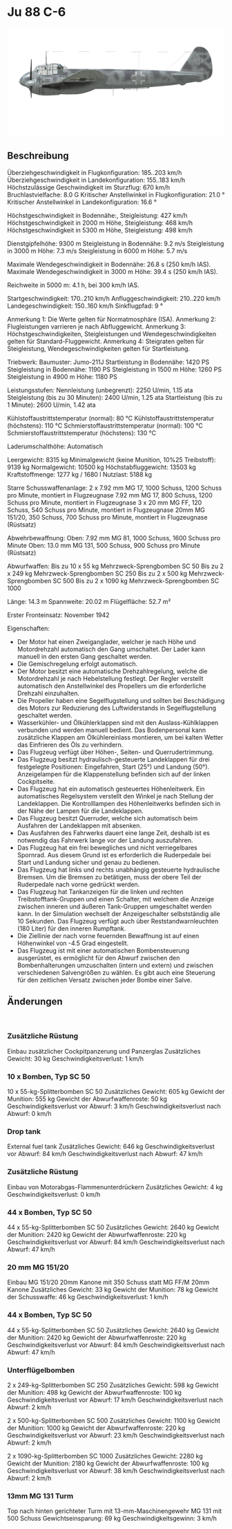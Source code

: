 ﻿# Ju 88 C-6

![ju88c6](../images/ju88c6.png)

## Beschreibung

Überziehgeschwindigkeit in Flugkonfiguration: 185..203 km/h
Überziehgeschwindigkeit in Landekonfiguration: 155..183 km/h
Höchstzulässige Geschwindigkeit im Sturzflug: 670 km/h
Bruchlastvielfache: 8.0 G
Kritischer Anstellwinkel in Flugkonfiguration: 21.0 °
Kritischer Anstellwinkel in Landekonfiguration: 16.6 °

Höchstgeschwindigkeit in Bodennähe:, Steigleistung: 427 km/h
Höchstgeschwindigkeit in 2000 m Höhe, Steigleistung: 468 km/h
Höchstgeschwindigkeit in 5300 m Höhe, Steigleistung: 498 km/h

Dienstgipfelhöhe: 9300 m
Steigleistung in Bodennähe: 9.2 m/s
Steigleistung in 3000 m Höhe: 7.3 m/s
Steigleistung in 6000 m Höhe: 5.7 m/s

Maximale Wendegeschwindigkeit in Bodennähe: 26.8 s (250 km/h IAS).
Maximale Wendegeschwindigkeit in 3000 m Höhe: 39.4 s (250 km/h IAS).

Reichweite in 5000 m: 4.1 h, bei 300 km/h IAS.

Startgeschwindigkeit: 170..210 km/h
Anfluggeschwindigkeit: 210..220 km/h
Landegeschwindigkeit: 150..160 km/h
Sinkflugpfad: 9 °

Anmerkung 1: Die Werte gelten für Normatmosphäre (ISA).
Anmerkung 2: Flugleistungen varrieren je nach Abfluggewicht.
Anmerkung 3: Höchstgeschwindigkeiten, Steigleistungen und Wendegeschwindigkeiten gelten für Standard-Fluggewicht.
Anmerkung 4: Steigraten gelten für Steigleistung, Wendegeschwindigkeiten gelten für Startleistung.

Triebwerk:
Baumuster: Jumo-211J
Startleistung in Bodennähe: 1420 PS
Steigleistung in Bodennähe: 1190 PS
Steigleistung in 1500 m Höhe: 1260 PS
Steigleistung in 4900 m Höhe: 1180 PS

Leistungsstufen:
Nennleistung (unbegrenzt): 2250 U/min, 1.15 ata
Steigleistung (bis zu 30 Minuten): 2400 U/min, 1.25 ata
Startleistung (bis zu 1 Minute): 2600 U/min, 1.42 ata

Kühlstoffaustrittstemperatur (normal): 80 °C
Kühlstoffaustrittstemperatur (höchstens): 110 °C
Schmierstoffaustrittstemperatur (normal): 100 °C
Schmierstoffaustrittstemperatur (höchstens): 130 °C

Laderumschalthöhe: Automatisch

Leergewicht: 8315 kg
Minimalgewicht (keine Munition, 10%25 Treibstoff): 9139 kg
Normalgewicht: 10500 kg
Höchstabfluggewicht: 13503 kg
Kraftstoffmenge: 1277 kg / 1680 l
Nutzlast: 5188 kg

Starre Schusswaffenanlage:
2 x 7.92 mm MG 17, 1000 Schuss, 1200 Schuss pro Minute, montiert in Flugzeugnase
7.92 mm MG 17, 800 Schuss, 1200 Schuss pro Minute, montiert in Flugzeugnase
3 x 20 mm MG FF, 120 Schuss, 540 Schuss pro Minute, montiert in Flugzeugnase
20mm MG 151/20, 350 Schuss, 700 Schuss pro Minute, montiert in Flugzeugnase (Rüstsatz)

Abwehrbewaffnung:
Oben: 7.92 mm MG 81, 1000 Schuss, 1600 Schuss pro Minute
Oben: 13.0 mm MG 131, 500 Schuss, 900 Schuss pro Minute (Rüstsatz)

Abwurfwaffen:
Bis zu 10 x 55 kg Mehrzweck-Sprengbomben SC 50
Bis zu 2 x 249 kg Mehrzweck-Sprengbomben SC 250
Bis zu 2 x 500 kg Mehrzweck-Sprengbomben SC 500
Bis zu 2 x 1090 kg Mehrzweck-Sprengbomben SC 1000

Länge: 14.3 m
Spannweite: 20.02 m
Flügelfläche: 52.7 m²

Erster Fronteinsatz: November 1942

Eigenschaften:
- Der Motor hat einen Zweiganglader, welcher je nach Höhe und Motordrehzahl automatisch den Gang umschaltet. Der Lader kann manuell in den ersten Gang geschaltet werden.
- Die Gemischregelung erfolgt automatisch.
- Der Motor besitzt eine automatische Drehzahlregelung, welche die Motordrehzahl je nach Hebelstellung festlegt. Der Regler verstellt automatisch den Anstellwinkel des Propellers um die erforderliche Drehzahl einzuhalten.
- Die Propeller haben eine Segelflugstellung und sollten bei Beschädigung des Motors zur Reduzierung des Luftwiderstands in Segelflugstellung geschaltet werden.
- Wasserkühler- und Ölkühlerklappen sind mit den Auslass-Kühlklappen verbunden und werden manuell bedient. Das Bodenpersonal kann zusätzliche Klappen am Ölkühlereinlass montieren, um bei kalten Wetter das Einfrieren des Öls zu verhindern.
- Das Flugzeug verfügt über Höhen-, Seiten- und Querrudertrimmung.
- Das Flugzeug besitzt hydraulisch-gesteuerte Landeklappen für drei festgelegte Positionen: Eingefahren, Start (25°) und Landung (50°). Anzeigelampen für die Klappenstellung befinden sich auf der linken Cockpitseite.
- Das Flugzeug hat ein automatisch gesteuertes Höhenleitwerk. Ein automatisches Regelsystem verstellt den Winkel je nach Stellung der Landeklappen. Die Kontrolllampen des Höhenleitwerks befinden sich in der Nähe der Lampen für die Landeklappen.
- Das Flugzeug besitzt Querruder, welche sich automatisch beim Ausfahren der Landeklappen mit absenken.
- Das Ausfahren des Fahrwerks dauert eine lange Zeit, deshalb ist es notwendig das Fahrwerk lange vor der Landung auszufahren.
- Das Flugzeug hat ein frei bewegliches und nicht verriegelbares Spornrad. Aus diesem Grund ist es erforderlich die Ruderpedale bei Start und Landung sicher und genau zu bedienen.
- Das Flugzeug hat links und rechts unabhängig gesteuerte hydraulische Bremsen. Um die Bremsen zu betätigen, muss der obere Teil der Ruderpedale nach vorne gedrückt werden.
- Das Flugzeug hat Tankanzeigen für die linken und rechten Treibstofftank-Gruppen und einen Schalter, mit welchem die Anzeige zwischen inneren und äußeren Tank-Gruppen umgeschaltet werden kann. In der Simulation wechselt der Anzeigeschalter selbstständig alle 10 Sekunden. Das Flugzeug verfügt auch über Reststandwarnleuchten (180 Liter) für den inneren Rumpftank.
- Die Ziellinie der nach vorne feuernden Bewaffnung ist auf einen Höhenwinkel von -4.5 Grad eingestellt.
- Das Flugzeug ist mit einer automatischen Bombensteuerung ausgerüstet, es ermöglicht für den Abwurf zwischen den Bombenhalterungen umzuschalten (intern und extern) und zwischen verschiedenen Salvengrößen zu wählen. Es gibt auch eine Steuerung für den zeitlichen Versatz zwischen jeder Bombe einer Salve.

## Änderungen
﻿

### Zusätzliche Rüstung

Einbau zusätzlicher Cockpitpanzerung und Panzerglas
Zusätzliches Gewicht: 30 kg
Geschwindigkeitsverlust: 1 km/h﻿

### 10 x Bomben, Typ SC 50

10 x 55-kg-Splitterbomben SC 50
Zusätzliches Gewicht: 605 kg
Gewicht der Munition: 555 kg
Gewicht der Abwurfwaffenroste: 50 kg
Geschwindigkeitsverlust vor Abwurf: 3 km/h
Geschwindigkeitsverlust nach Abwurf: 0 km/h﻿

### Drop tank

External fuel tank
Zusätzliches Gewicht: 646 kg
Geschwindigkeitsverlust vor Abwurf: 84 km/h
Geschwindigkeitsverlust nach Abwurf: 47 km/h﻿

### Zusätzliche Rüstung

Einbau von Motorabgas-Flammenunterdrückern
Zusätzliches Gewicht: 4 kg
Geschwindigkeitsverlust: 0 km/h﻿


### 44 x Bomben, Typ SC 50

44 x 55-kg-Splitterbomben SC 50
Zusätzliches Gewicht: 2640 kg
Gewicht der Munition: 2420 kg
Gewicht der Abwurfwaffenroste: 220 kg
Geschwindigkeitsverlust vor Abwurf: 84 km/h
Geschwindigkeitsverlust nach Abwurf: 47 km/h﻿

### 20 mm MG 151/20

Einbau MG 151/20 20mm Kanone mit 350 Schuss statt MG FF/M 20mm Kanone
Zusätzliches Gewicht: 33 kg
Gewicht der Munition: 78 kg
Gewicht der Schusswaffe: 46 kg
Geschwindigkeitsverlust: 1 km/h﻿


### 44 x Bomben, Typ SC 50

44 x 55-kg-Splitterbomben SC 50
Zusätzliches Gewicht: 2640 kg
Gewicht der Munition: 2420 kg
Gewicht der Abwurfwaffenroste: 220 kg
Geschwindigkeitsverlust vor Abwurf: 84 km/h
Geschwindigkeitsverlust nach Abwurf: 47 km/h﻿

### Unterflügelbomben

2 x 249-kg-Splitterbomben SC 250
Zusätzliches Gewicht: 598 kg
Gewicht der Munition: 498 kg
Gewicht der Abwurfwaffenroste: 100 kg
Geschwindigkeitsverlust vor Abwurf: 17 km/h
Geschwindigkeitsverlust nach Abwurf: 2 km/h

2 x 500-kg-Splitterbomben SC 500
Zusätzliches Gewicht: 1100 kg
Gewicht der Munition: 1000 kg
Gewicht der Abwurfwaffenroste: 220 kg
Geschwindigkeitsverlust vor Abwurf: 23 km/h
Geschwindigkeitsverlust nach Abwurf: 2 km/h

2 x 1090-kg-Splitterbomben SC 1000
Zusätzliches Gewicht: 2280 kg
Gewicht der Munition: 2180 kg
Gewicht der Abwurfwaffenroste: 100 kg
Geschwindigkeitsverlust vor Abwurf: 38 km/h
Geschwindigkeitsverlust nach Abwurf: 2 km/h﻿

### 13mm MG 131 Turm

Top nach hinten gerichteter Turm mit 13-mm-Maschinengewehr MG 131 mit 500 Schuss
Gewichtseinsparung: 69 kg
Geschwindigkeitsgewinn: 3 km/h